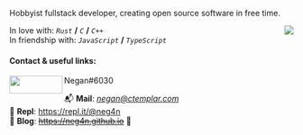 Hobbyist fullstack developer, creating open source software in free time.  
  
<img align="right" src="https://github-readme-stats.vercel.app/api/top-langs/?username=neg4n&layout=compact"/>

In love with: *`Rust`* **/** *`C`* **/** *`C++`*  
In friendship with: *`JavaScript`* **/** *`TypeScript`*  

#### Contact & useful links:


<img align="left" src="https://github.com/neg4n/neg4n/blob/master/discord.png" width="94" height="32"/>

Negan#6030

:mailbox_with_mail: **Mail**: *negan@ctemplar.com*  
:blossom: **Repl**: https://repl.it/@neg4n  
:notebook: **Blog**: ~~https://neg4n.github.io~~ :construction:


<!--
**neg4n/neg4n** is a ✨ _special_ ✨ repository because its `README.md` (this file) appears on your GitHub profile.

Here are some ideas to get you started:

- 🔭 I’m currently working on ...
- 🌱 I’m currently learning ...
- 👯 I’m looking to collaborate on ...
- 🤔 I’m looking for help with ...
- 💬 Ask me about ...
- 📫 How to reach me: ...
- 😄 Pronouns: ...
- ⚡ Fun fact: ...
-->

